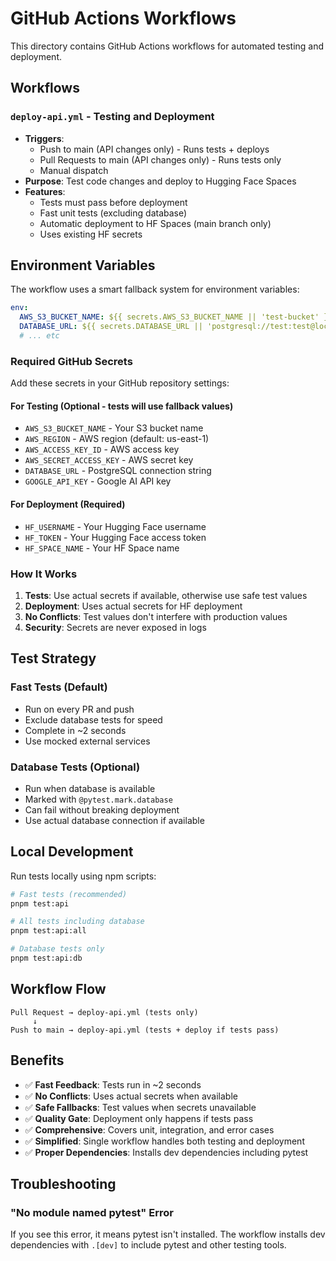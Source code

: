 # GitHub Actions Workflows

This directory contains GitHub Actions workflows for automated testing and deployment.

## Workflows

### `deploy-api.yml` - Testing and Deployment

- **Triggers**:
  - Push to main (API changes only) - Runs tests + deploys
  - Pull Requests to main (API changes only) - Runs tests only
  - Manual dispatch
- **Purpose**: Test code changes and deploy to Hugging Face Spaces
- **Features**:
  - Tests must pass before deployment
  - Fast unit tests (excluding database)
  - Automatic deployment to HF Spaces (main branch only)
  - Uses existing HF secrets

## Environment Variables

The workflow uses a smart fallback system for environment variables:

```yaml
env:
  AWS_S3_BUCKET_NAME: ${{ secrets.AWS_S3_BUCKET_NAME || 'test-bucket' }}
  DATABASE_URL: ${{ secrets.DATABASE_URL || 'postgresql://test:test@localhost:5432/test' }}
  # ... etc
```

### Required GitHub Secrets

Add these secrets in your GitHub repository settings:

#### For Testing (Optional - tests will use fallback values)

- `AWS_S3_BUCKET_NAME` - Your S3 bucket name
- `AWS_REGION` - AWS region (default: us-east-1)
- `AWS_ACCESS_KEY_ID` - AWS access key
- `AWS_SECRET_ACCESS_KEY` - AWS secret key
- `DATABASE_URL` - PostgreSQL connection string
- `GOOGLE_API_KEY` - Google AI API key

#### For Deployment (Required)

- `HF_USERNAME` - Your Hugging Face username
- `HF_TOKEN` - Your Hugging Face access token
- `HF_SPACE_NAME` - Your HF Space name

### How It Works

1. **Tests**: Use actual secrets if available, otherwise use safe test values
2. **Deployment**: Uses actual secrets for HF deployment
3. **No Conflicts**: Test values don't interfere with production values
4. **Security**: Secrets are never exposed in logs

## Test Strategy

### Fast Tests (Default)

- Run on every PR and push
- Exclude database tests for speed
- Complete in ~2 seconds
- Use mocked external services

### Database Tests (Optional)

- Run when database is available
- Marked with `@pytest.mark.database`
- Can fail without breaking deployment
- Use actual database connection if available

## Local Development

Run tests locally using npm scripts:

```bash
# Fast tests (recommended)
pnpm test:api

# All tests including database
pnpm test:api:all

# Database tests only
pnpm test:api:db
```

## Workflow Flow

```
Pull Request → deploy-api.yml (tests only)
     ↓
Push to main → deploy-api.yml (tests + deploy if tests pass)
```

## Benefits

- ✅ **Fast Feedback**: Tests run in ~2 seconds
- ✅ **No Conflicts**: Uses actual secrets when available
- ✅ **Safe Fallbacks**: Test values when secrets unavailable
- ✅ **Quality Gate**: Deployment only happens if tests pass
- ✅ **Comprehensive**: Covers unit, integration, and error cases
- ✅ **Simplified**: Single workflow handles both testing and deployment
- ✅ **Proper Dependencies**: Installs dev dependencies including pytest

## Troubleshooting

### "No module named pytest" Error

If you see this error, it means pytest isn't installed. The workflow installs dev dependencies with `.[dev]` to include pytest and other testing tools.
